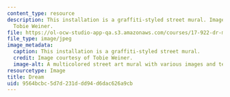 ```yaml
---
content_type: resource
description: This installation is a graffiti-styled street mural. Image courtesy of
  Tobie Weiner.
file: https://ol-ocw-studio-app-qa.s3.amazonaws.com/courses/17-922-dr-martin-luther-king-jr-iap-design-seminar-january-iap-2013/9564bcbc5d7d231ddd94d6dac626a9cb_Muralnew.jpg
file_type: image/jpeg
image_metadata:
  caption: This installation is a graffiti-styled street mural.
  credit: Image courtesy of Tobie Weiner.
  image-alt: A multicolored street art mural with various images and text.
resourcetype: Image
title: Dream
uid: 9564bcbc-5d7d-231d-dd94-d6dac626a9cb
---
```

